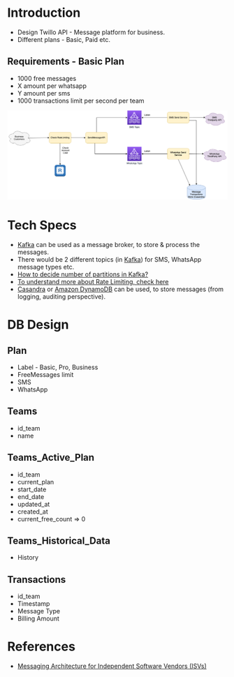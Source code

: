 # Introduction
- Design Twillo API - Message platform for business.
- Different plans - Basic, Paid etc.

## Requirements - Basic Plan
- 1000 free messages
- X amount per whatsapp
- Y amount per sms
- 1000 transactions limit per second per team

![img.png](assets/TwilloAPIDesign.drawio.png)

# Tech Specs
- [Kafka](../../1_HLDDesignComponents/4_MessageBrokers/Kafka/Readme.md) can be used as a message broker, to store & process the messages.
- There would be 2 different topics (in [Kafka](../../1_HLDDesignComponents/4_MessageBrokers/Kafka/Readme.md)) for SMS, WhatsApp message types etc.
- [How to decide number of partitions in Kafka?](../../1_HLDDesignComponents/4_MessageBrokers/Kafka/Readme.md#estimation---how-to-decide-number-of-partitions-in-kafkahttpswwwconfluentiobloghow-choose-number-topics-partitions-kafka-cluster)
- [To understand more about Rate Limiting, check here](../RateLimiterAPI)
- [Casandra](../../1_HLDDesignComponents/3_DatabaseComponents/NoSQL-Databases/ApacheCasandra.md) or [Amazon DynamoDB](../../2_AWSComponents/6_DatabaseServices/AmazonDynamoDB/Readme.md) can be used, to store messages (from logging, auditing perspective).

# DB Design

## Plan
- Label - Basic, Pro, Business
- FreeMessages limit
- SMS
- WhatsApp

## Teams
- id_team
- name

## Teams_Active_Plan
- id_team
- current_plan
- start_date
- end_date
- updated_at
- created_at
- current_free_count => 0

## Teams_Historical_Data
- History

## Transactions
- id_team
- Timestamp
- Message Type
- Billing Amount
    
# References
- [Messaging Architecture for Independent Software Vendors (ISVs)](https://www.twilio.com/blog/messaging-architecture-independent-software-vendors)
